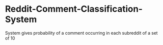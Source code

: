 # Reddit-Comment-Classification-System
System gives probability of a comment occurring in each subreddit of a set of 10
